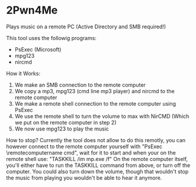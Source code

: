 # 2Pwn4Me
Plays music on a remote PC (Active Directory and SMB required!)

This tool uses the followig programs:
 - PsExec (Microsoft)
 - mpg123
 - nircmd

How it Works: <br>
1. We make an SMB connection to the remote computer<br>
2. We copy a mp3, mpg123 (cmd line mp3 player) and nircmd to the remote computer<br>
3. We make a remote shell connection to the remote computer using PsExec<br>
4. We use the remote shell to turn the volume to max with NirCMD (Which we put on the remote computer in step 2)<br>
5. We now use mpg123 to play the music<br>

How to stop?
Currently the tool does not allow to do this remotly, you can however connect to the remote computer yourself with "PsExec \\remotecomputername cmd", wait for it to start and when your on the remote shell use: "TASKKILL /im mp.exe /f"
On the remote computer itself, you'll either have to run the TASKKILL command from above, or turn off the computer. You could also turn down the volume, though that wouldn't stop the music from playing you wouldn't be able to hear it anymore.
